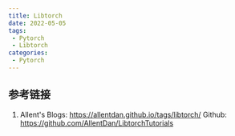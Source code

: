 ```yaml
---
title: Libtorch
date: 2022-05-05
tags:
 - Pytorch
 - Libtorch
categories:
 - Pytorch 
---
```



## 参考链接
1. Allent's Blogs: <https://allentdan.github.io/tags/libtorch/>
Github: <https://github.com/AllentDan/LibtorchTutorials>